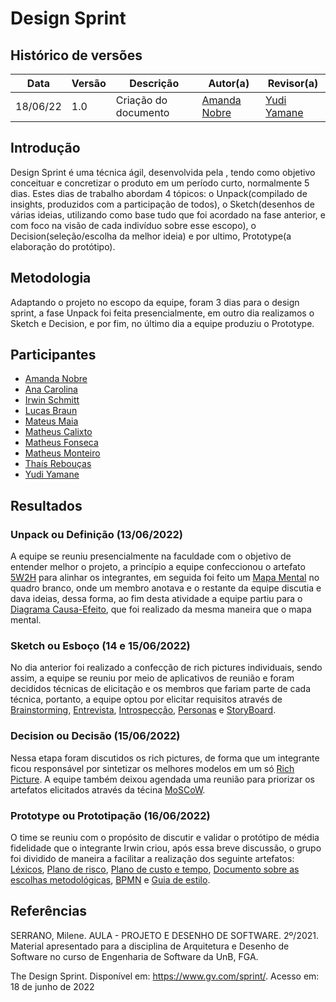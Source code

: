 # Design Sprint

## Histórico de versões
| Data     | Versão | Descrição            | Autor(a)                                     | Revisor(a)                                  |
| -------- | ------ | -------------------- | -------------------------------------------- | ------------------------------------------- |
| 18/06/22 | 1.0    | Criação do documento | [Amanda Nobre](https://github.com/AmandaNbr) | [Yudi Yamane](https://github.com/yudi-azvd) |

## Introdução

Design Sprint é uma técnica ágil, desenvolvida pela , tendo como objetivo conceituar e concretizar o produto em um período curto, normalmente 5 dias. Estes dias de trabalho
abordam 4 tópicos: o Unpack(compilado de insights, produzidos com a participação de todos), o Sketch(desenhos de várias ideias, utilizando como base tudo que foi acordado 
na fase anterior, e com foco na visão de cada indivíduo sobre esse escopo), o Decision(seleção/escolha da melhor ideia) e por ultimo, Prototype(a elaboração do protótipo).

## Metodologia

Adaptando o projeto no escopo da equipe, foram 3 dias para o design sprint, a fase Unpack foi feita presencialmente, em outro dia realizamos o Sketch e Decision, e por fim, no último dia
a equipe produziu o Prototype.

## Participantes

- [Amanda Nobre](https://github.com/AmandaNbr)
- [Ana Carolina](https://github.com/AnaCarolinaRodriguesLeite)
- [Irwin Schmitt](https://github.com/irwinschmitt)
- [Lucas Braun](https://github.com/lbvx)
- [Mateus Maia](https://github.com/mateusmaiamaia)
- [Matheus Calixto](https://github.com/matheuscvp)
- [Matheus Fonseca](https://github.com/gatotabaco) 
- [Matheus Monteiro](https://github.com/matheusyanmonteiro)
- [Thaís Rebouças](https://github.com/thais-ra)
- [Yudi Yamane](https://github.com/yudi-azvd)

## Resultados

<!-- Vou colocar os links para os documentos-->
### Unpack ou Definição (13/06/2022)
A equipe se reuniu presencialmente na faculdade com o objetivo de entender melhor o projeto, a princípio a equipe confeccionou o artefato [5W2H](Base/AbordagemNaoEspecifica/5w2h.md) para alinhar os integrantes, em seguida
foi feito um [Mapa Mental](Base/AbordagemNaoEspecifica/mapa_mental.md) no quadro branco, onde um membro anotava e o restante da equipe discutia e dava ideias, dessa forma, ao fim desta atividade a equipe partiu para o [Diagrama Causa-Efeito](Base/AbordagemNaoEspecifica/causaEfeito.md),
que foi realizado da mesma maneira que o mapa mental.

### Sketch ou Esboço (14 e 15/06/2022)
No dia anterior foi realizado a confecção de rich pictures individuais, sendo assim, a equipe se reuniu por meio de aplicativos de reunião e foram decididos técnicas de elicitação e os membros que
fariam parte de cada técnica, portanto, a equipe optou por elicitar requisitos através de [Brainstorming](Base/AbordagemNaoEspecifica/elicitacao/brainstorming.md), [Entrevista](Base/AbordagemNaoEspecifica/elicitacao/entrevista.md), [Introspecção](), [Personas]() e [StoryBoard]().

### Decision ou Decisão (15/06/2022)
Nessa etapa foram discutidos os rich pictures, de forma que um integrante ficou responsável por sintetizar os melhores modelos em um só [Rich Picture](). A equipe também deixou agendada uma reunião
para priorizar os artefatos elicitados através da técina [MoSCoW]().

### Prototype ou Prototipação (16/06/2022)
O time se reuniu com o propósito de discutir e validar o protótipo de média fidelidade que o integrante Irwin criou, após essa breve discussão, o grupo foi dividido de maneira a facilitar a
realização dos seguinte artefatos: [Léxicos](Base/AbordagemNaoEspecifica/lexico.md), [Plano de risco](), [Plano de custo e tempo](), [Documento sobre as escolhas metodológicas](Base/ProcessosMetodologiasAbordagens/escolhas_metodologicas.md), [BPMN](Base/ProcessosMetodologiasAbordagens/ModelagemBPMN.md) e [Guia de estilo]().

## Referências

SERRANO, Milene. AULA - PROJETO E DESENHO DE SOFTWARE. 2º/2021. Material apresentado para a disciplina de Arquitetura e Desenho de Software no curso de Engenharia de Software da UnB, FGA.

The Design Sprint. Disponível em: <https://www.gv.com/sprint/>. Acesso em: 18 de junho de 2022